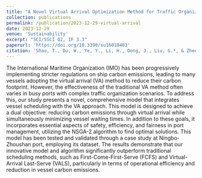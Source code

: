 ```yaml
---
title: "A Novel Virtual Arrival Optimization Method for Traffic Organization Scenarios"
collection: publications
permalink: /publication/2023-12-29-virtual-arrival
date: 2023-12-29
venue: 'Sustainability'
excerpt: "SCI/SSCI Q2, IF 3.3"
paperurl: 'https://doi.org/10.3390/su16010403'
citation: 'Shao, T., Du, W., Ye, Y., Li, H., Dong, J., Liu, G.*, & Zheng, P.* (2024). &quot;A Novel Virtual Arrival Optimization Method for Traffic Organization Scenarios.&quot; <i>Sustainability</i>, 16(1), 403.'
---
```

The International Maritime Organization (IMO) has been progressively implementing stricter regulations on ship carbon emissions, leading to many vessels adopting the virtual arrival (VA) method to reduce their carbon footprint. However, the effectiveness of the traditional VA method often varies in busy ports with complex traffic organization scenarios. To address this, our study presents a novel, comprehensive model that integrates vessel scheduling with the VA approach. This model is designed to achieve a dual objective: reducing carbon emissions through virtual arrival while simultaneously minimizing vessel waiting times. In addition to these goals, it incorporates essential aspects of safety, efficiency, and fairness in port management, utilizing the NSGA-2 algorithm to find optimal solutions. This model has been tested and validated through a case study at Ningbo-Zhoushan port, employing its dataset. The results demonstrate that our innovative model and algorithm significantly outperform traditional scheduling methods, such as First-Come-First-Serve (FCFS) and Virtual-Arrival Last-Serve (VALS), particularly in terms of operational efficiency and reduction in vessel carbon emissions.
